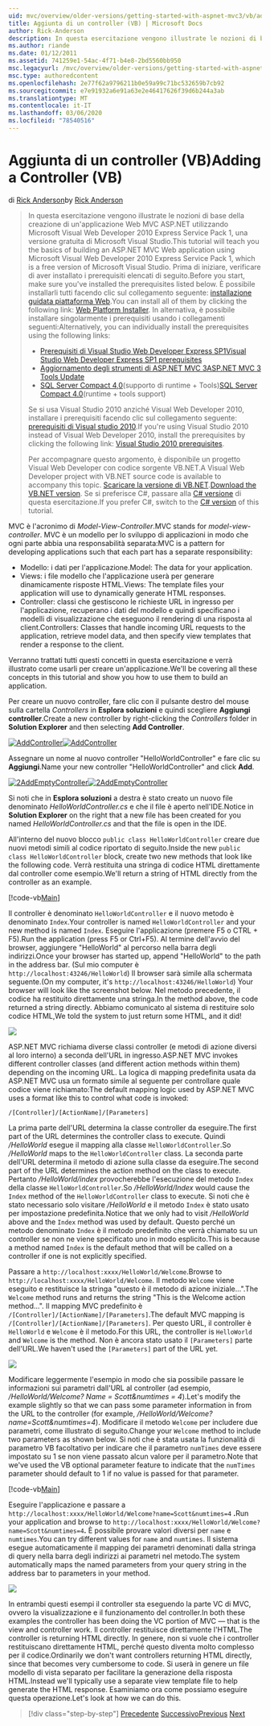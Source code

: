 ```yaml
---
uid: mvc/overview/older-versions/getting-started-with-aspnet-mvc3/vb/adding-a-controller
title: Aggiunta di un controller (VB) | Microsoft Docs
author: Rick-Anderson
description: In questa esercitazione vengono illustrate le nozioni di base della creazione di un'applicazione Web MVC ASP.NET utilizzando Microsoft Visual Web Developer 2010 Express Service Pack 1, ovvero...
ms.author: riande
ms.date: 01/12/2011
ms.assetid: 741259e1-54ac-4f71-b4e8-2bd5560bb950
msc.legacyurl: /mvc/overview/older-versions/getting-started-with-aspnet-mvc3/vb/adding-a-controller
msc.type: authoredcontent
ms.openlocfilehash: 2e77f62a9796211b0e59a99c71bc532659b7cb92
ms.sourcegitcommit: e7e91932a6e91a63e2e46417626f39d6b244a3ab
ms.translationtype: MT
ms.contentlocale: it-IT
ms.lasthandoff: 03/06/2020
ms.locfileid: "78540516"
---
```

# <a name="adding-a-controller-vb"></a><span data-ttu-id="a39e6-103">Aggiunta di un controller (VB)</span><span class="sxs-lookup"><span data-stu-id="a39e6-103">Adding a Controller (VB)</span></span>

<span data-ttu-id="a39e6-104">di [Rick Anderson](https://twitter.com/RickAndMSFT)</span><span class="sxs-lookup"><span data-stu-id="a39e6-104">by [Rick Anderson](https://twitter.com/RickAndMSFT)</span></span>

> <span data-ttu-id="a39e6-105">In questa esercitazione vengono illustrate le nozioni di base della creazione di un'applicazione Web MVC ASP.NET utilizzando Microsoft Visual Web Developer 2010 Express Service Pack 1, una versione gratuita di Microsoft Visual Studio.</span><span class="sxs-lookup"><span data-stu-id="a39e6-105">This tutorial will teach you the basics of building an ASP.NET MVC Web application using Microsoft Visual Web Developer 2010 Express Service Pack 1, which is a free version of Microsoft Visual Studio.</span></span> <span data-ttu-id="a39e6-106">Prima di iniziare, verificare di aver installato i prerequisiti elencati di seguito.</span><span class="sxs-lookup"><span data-stu-id="a39e6-106">Before you start, make sure you've installed the prerequisites listed below.</span></span> <span data-ttu-id="a39e6-107">È possibile installarli tutti facendo clic sul collegamento seguente: [installazione guidata piattaforma Web](https://www.microsoft.com/web/gallery/install.aspx?appid=VWD2010SP1Pack).</span><span class="sxs-lookup"><span data-stu-id="a39e6-107">You can install all of them by clicking the following link: [Web Platform Installer](https://www.microsoft.com/web/gallery/install.aspx?appid=VWD2010SP1Pack).</span></span> <span data-ttu-id="a39e6-108">In alternativa, è possibile installare singolarmente i prerequisiti usando i collegamenti seguenti:</span><span class="sxs-lookup"><span data-stu-id="a39e6-108">Alternatively, you can individually install the prerequisites using the following links:</span></span>
> 
> - [<span data-ttu-id="a39e6-109">Prerequisiti di Visual Studio Web Developer Express SP1</span><span class="sxs-lookup"><span data-stu-id="a39e6-109">Visual Studio Web Developer Express SP1 prerequisites</span></span>](https://www.microsoft.com/web/gallery/install.aspx?appid=VWD2010SP1Pack)
> - [<span data-ttu-id="a39e6-110">Aggiornamento degli strumenti di ASP.NET MVC 3</span><span class="sxs-lookup"><span data-stu-id="a39e6-110">ASP.NET MVC 3 Tools Update</span></span>](https://www.microsoft.com/web/gallery/install.aspx?appsxml=&amp;appid=MVC3)
> - <span data-ttu-id="a39e6-111">[SQL Server Compact 4,0](https://www.microsoft.com/web/gallery/install.aspx?appid=SQLCE;SQLCEVSTools_4_0)(supporto di runtime + Tools)</span><span class="sxs-lookup"><span data-stu-id="a39e6-111">[SQL Server Compact 4.0](https://www.microsoft.com/web/gallery/install.aspx?appid=SQLCE;SQLCEVSTools_4_0)(runtime + tools support)</span></span>
> 
> <span data-ttu-id="a39e6-112">Se si usa Visual Studio 2010 anziché Visual Web Developer 2010, installare i prerequisiti facendo clic sul collegamento seguente: [prerequisiti di Visual studio 2010](https://www.microsoft.com/web/gallery/install.aspx?appsxml=&amp;appid=VS2010SP1Pack).</span><span class="sxs-lookup"><span data-stu-id="a39e6-112">If you're using Visual Studio 2010 instead of Visual Web Developer 2010, install the prerequisites by clicking the following link: [Visual Studio 2010 prerequisites](https://www.microsoft.com/web/gallery/install.aspx?appsxml=&amp;appid=VS2010SP1Pack).</span></span>
> 
> <span data-ttu-id="a39e6-113">Per accompagnare questo argomento, è disponibile un progetto Visual Web Developer con codice sorgente VB.NET.</span><span class="sxs-lookup"><span data-stu-id="a39e6-113">A Visual Web Developer project with VB.NET source code is available to accompany this topic.</span></span> <span data-ttu-id="a39e6-114">[Scaricare la versione di VB.NET](https://code.msdn.microsoft.com/Introduction-to-MVC-3-10d1b098).</span><span class="sxs-lookup"><span data-stu-id="a39e6-114">[Download the VB.NET version](https://code.msdn.microsoft.com/Introduction-to-MVC-3-10d1b098).</span></span> <span data-ttu-id="a39e6-115">Se si preferisce C#, passare alla [ C# versione](../cs/adding-a-controller.md) di questa esercitazione.</span><span class="sxs-lookup"><span data-stu-id="a39e6-115">If you prefer C#, switch to the [C# version](../cs/adding-a-controller.md) of this tutorial.</span></span>

<span data-ttu-id="a39e6-116">MVC è l'acronimo di *Model-View-Controller*.</span><span class="sxs-lookup"><span data-stu-id="a39e6-116">MVC stands for *model-view-controller*.</span></span> <span data-ttu-id="a39e6-117">MVC è un modello per lo sviluppo di applicazioni in modo che ogni parte abbia una responsabilità separata:</span><span class="sxs-lookup"><span data-stu-id="a39e6-117">MVC is a pattern for developing applications such that each part has a separate responsibility:</span></span>

- <span data-ttu-id="a39e6-118">Modello: i dati per l'applicazione.</span><span class="sxs-lookup"><span data-stu-id="a39e6-118">Model: The data for your application.</span></span>
- <span data-ttu-id="a39e6-119">Views: i file modello che l'applicazione userà per generare dinamicamente risposte HTML.</span><span class="sxs-lookup"><span data-stu-id="a39e6-119">Views: The template files your application will use to dynamically generate HTML responses.</span></span>
- <span data-ttu-id="a39e6-120">Controller: classi che gestiscono le richieste URL in ingresso per l'applicazione, recuperano i dati del modello e quindi specificano i modelli di visualizzazione che eseguono il rendering di una risposta al client.</span><span class="sxs-lookup"><span data-stu-id="a39e6-120">Controllers: Classes that handle incoming URL requests to the application, retrieve model data, and then specify view templates that render a response to the client.</span></span>

<span data-ttu-id="a39e6-121">Verranno trattati tutti questi concetti in questa esercitazione e verrà illustrato come usarli per creare un'applicazione.</span><span class="sxs-lookup"><span data-stu-id="a39e6-121">We'll be covering all these concepts in this tutorial and show you how to use them to build an application.</span></span>

<span data-ttu-id="a39e6-122">Per creare un nuovo controller, fare clic con il pulsante destro del mouse sulla cartella *Controllers* in **Esplora soluzioni** e quindi scegliere **Aggiungi controller**.</span><span class="sxs-lookup"><span data-stu-id="a39e6-122">Create a new controller by right-clicking the *Controllers* folder in **Solution Explorer** and then selecting **Add Controller**.</span></span>

<span data-ttu-id="a39e6-123">[![AddController](adding-a-controller/_static/image2.png "AddController")](adding-a-controller/_static/image1.png)</span><span class="sxs-lookup"><span data-stu-id="a39e6-123">[![AddController](adding-a-controller/_static/image2.png "AddController")](adding-a-controller/_static/image1.png)</span></span>

<span data-ttu-id="a39e6-124">Assegnare un nome al nuovo controller &quot;HelloWorldController&quot; e fare clic su **Aggiungi**.</span><span class="sxs-lookup"><span data-stu-id="a39e6-124">Name your new controller &quot;HelloWorldController&quot; and click **Add**.</span></span>

<span data-ttu-id="a39e6-125">[![2AddEmptyController](adding-a-controller/_static/image4.png "2AddEmptyController")](adding-a-controller/_static/image3.png)</span><span class="sxs-lookup"><span data-stu-id="a39e6-125">[![2AddEmptyController](adding-a-controller/_static/image4.png "2AddEmptyController")](adding-a-controller/_static/image3.png)</span></span>

<span data-ttu-id="a39e6-126">Si noti che in **Esplora soluzioni** a destra è stato creato un nuovo file denominato *HelloWorldController.cs* e che il file è aperto nell'IDE.</span><span class="sxs-lookup"><span data-stu-id="a39e6-126">Notice in **Solution Explorer** on the right that a new file has been created for you named *HelloWorldController.cs* and that the file is open in the IDE.</span></span>

<span data-ttu-id="a39e6-127">All'interno del nuovo blocco `public class HelloWorldController` creare due nuovi metodi simili al codice riportato di seguito.</span><span class="sxs-lookup"><span data-stu-id="a39e6-127">Inside the new `public class HelloWorldController` block, create two new methods that look like the following code.</span></span> <span data-ttu-id="a39e6-128">Verrà restituita una stringa di codice HTML direttamente dal controller come esempio.</span><span class="sxs-lookup"><span data-stu-id="a39e6-128">We'll return a string of HTML directly from the controller as an example.</span></span>

[!code-vb[Main](adding-a-controller/samples/sample1.vb)]

<span data-ttu-id="a39e6-129">Il controller è denominato `HelloWorldController` e il nuovo metodo è denominato `Index`.</span><span class="sxs-lookup"><span data-stu-id="a39e6-129">Your controller is named `HelloWorldController` and your new method is named `Index`.</span></span> <span data-ttu-id="a39e6-130">Eseguire l'applicazione (premere F5 o CTRL + F5).</span><span class="sxs-lookup"><span data-stu-id="a39e6-130">Run the application (press F5 or Ctrl+F5).</span></span> <span data-ttu-id="a39e6-131">Al termine dell'avvio del browser, aggiungere &quot;HelloWorld&quot; al percorso nella barra degli indirizzi.</span><span class="sxs-lookup"><span data-stu-id="a39e6-131">Once your browser has started up, append &quot;HelloWorld&quot; to the path in the address bar.</span></span> <span data-ttu-id="a39e6-132">(Sul mio computer è `http://localhost:43246/HelloWorld`) Il browser sarà simile alla schermata seguente.</span><span class="sxs-lookup"><span data-stu-id="a39e6-132">(On my computer, it's `http://localhost:43246/HelloWorld`) Your browser will look like the screenshot below.</span></span> <span data-ttu-id="a39e6-133">Nel metodo precedente, il codice ha restituito direttamente una stringa.</span><span class="sxs-lookup"><span data-stu-id="a39e6-133">In the method above, the code returned a string directly.</span></span> <span data-ttu-id="a39e6-134">Abbiamo comunicato al sistema di restituire solo codice HTML,</span><span class="sxs-lookup"><span data-stu-id="a39e6-134">We told the system to just return some HTML, and it did!</span></span>

![](adding-a-controller/_static/image5.png)

<span data-ttu-id="a39e6-135">ASP.NET MVC richiama diverse classi controller (e metodi di azione diversi al loro interno) a seconda dell'URL in ingresso.</span><span class="sxs-lookup"><span data-stu-id="a39e6-135">ASP.NET MVC invokes different controller classes (and different action methods within them) depending on the incoming URL.</span></span> <span data-ttu-id="a39e6-136">La logica di mapping predefinita usata da ASP.NET MVC usa un formato simile al seguente per controllare quale codice viene richiamato:</span><span class="sxs-lookup"><span data-stu-id="a39e6-136">The default mapping logic used by ASP.NET MVC uses a format like this to control what code is invoked:</span></span>

`/[Controller]/[ActionName]/[Parameters]`

<span data-ttu-id="a39e6-137">La prima parte dell'URL determina la classe controller da eseguire.</span><span class="sxs-lookup"><span data-stu-id="a39e6-137">The first part of the URL determines the controller class to execute.</span></span> <span data-ttu-id="a39e6-138">Quindi */HelloWorld* esegue il mapping alla classe `HelloWorldController`.</span><span class="sxs-lookup"><span data-stu-id="a39e6-138">So */HelloWorld* maps to the `HelloWorldController` class.</span></span> <span data-ttu-id="a39e6-139">La seconda parte dell'URL determina il metodo di azione sulla classe da eseguire.</span><span class="sxs-lookup"><span data-stu-id="a39e6-139">The second part of the URL determines the action method on the class to execute.</span></span> <span data-ttu-id="a39e6-140">Pertanto */HelloWorld/index* provocherebbe l'esecuzione del metodo `Index` della classe `HelloWorldController`.</span><span class="sxs-lookup"><span data-stu-id="a39e6-140">So */HelloWorld/Index* would cause the `Index` method of the `HelloWorldController` class to execute.</span></span> <span data-ttu-id="a39e6-141">Si noti che è stato necessario solo visitare */HelloWorld* e il metodo `Index` è stato usato per impostazione predefinita.</span><span class="sxs-lookup"><span data-stu-id="a39e6-141">Notice that we only had to visit */HelloWorld* above and the `Index` method was used by default.</span></span> <span data-ttu-id="a39e6-142">Questo perché un metodo denominato `Index` è il metodo predefinito che verrà chiamato su un controller se non ne viene specificato uno in modo esplicito.</span><span class="sxs-lookup"><span data-stu-id="a39e6-142">This is because a method named `Index` is the default method that will be called on a controller if one is not explicitly specified.</span></span>

<span data-ttu-id="a39e6-143">Passare a `http://localhost:xxxx/HelloWorld/Welcome`.</span><span class="sxs-lookup"><span data-stu-id="a39e6-143">Browse to `http://localhost:xxxx/HelloWorld/Welcome`.</span></span> <span data-ttu-id="a39e6-144">Il metodo `Welcome` viene eseguito e restituisce la stringa &quot;questo è il metodo di azione iniziale...&quot;.</span><span class="sxs-lookup"><span data-stu-id="a39e6-144">The `Welcome` method runs and returns the string &quot;This is the Welcome action method...&quot;.</span></span> <span data-ttu-id="a39e6-145">Il mapping MVC predefinito è `/[Controller]/[ActionName]/[Parameters]`.</span><span class="sxs-lookup"><span data-stu-id="a39e6-145">The default MVC mapping is `/[Controller]/[ActionName]/[Parameters]`.</span></span> <span data-ttu-id="a39e6-146">Per questo URL, il controller è `HelloWorld` e `Welcome` è il metodo.</span><span class="sxs-lookup"><span data-stu-id="a39e6-146">For this URL, the controller is `HelloWorld` and `Welcome` is the method.</span></span> <span data-ttu-id="a39e6-147">Non è ancora stato usato il `[Parameters]` parte dell'URL.</span><span class="sxs-lookup"><span data-stu-id="a39e6-147">We haven't used the `[Parameters]` part of the URL yet.</span></span>

![](adding-a-controller/_static/image6.png)

<span data-ttu-id="a39e6-148">Modificare leggermente l'esempio in modo che sia possibile passare le informazioni sui parametri dall'URL al controller (ad esempio, */HelloWorld/Welcome? Name = Scott&amp;numtimes = 4*).</span><span class="sxs-lookup"><span data-stu-id="a39e6-148">Let's modify the example slightly so that we can pass some parameter information in from the URL to the controller (for example, */HelloWorld/Welcome?name=Scott&amp;numtimes=4*).</span></span> <span data-ttu-id="a39e6-149">Modificare il metodo `Welcome` per includere due parametri, come illustrato di seguito.</span><span class="sxs-lookup"><span data-stu-id="a39e6-149">Change your `Welcome` method to include two parameters as shown below.</span></span> <span data-ttu-id="a39e6-150">Si noti che è stata usata la funzionalità di parametro VB facoltativo per indicare che il parametro `numTimes` deve essere impostato su 1 se non viene passato alcun valore per il parametro.</span><span class="sxs-lookup"><span data-stu-id="a39e6-150">Note that we've used the VB optional parameter feature to indicate that the `numTimes` parameter should default to 1 if no value is passed for that parameter.</span></span>

[!code-vb[Main](adding-a-controller/samples/sample2.vb)]

<span data-ttu-id="a39e6-151">Eseguire l'applicazione e passare a `http://localhost:xxxx/HelloWorld/Welcome?name=Scott&numtimes=4` **.**</span><span class="sxs-lookup"><span data-stu-id="a39e6-151">Run your application and browse to `http://localhost:xxxx/HelloWorld/Welcome?name=Scott&numtimes=4`**.**</span></span> <span data-ttu-id="a39e6-152">È possibile provare valori diversi per `name` e `numtimes`.</span><span class="sxs-lookup"><span data-stu-id="a39e6-152">You can try different values for `name` and `numtimes`.</span></span> <span data-ttu-id="a39e6-153">Il sistema esegue automaticamente il mapping dei parametri denominati dalla stringa di query nella barra degli indirizzi ai parametri nel metodo.</span><span class="sxs-lookup"><span data-stu-id="a39e6-153">The system automatically maps the named parameters from your query string in the address bar to parameters in your method.</span></span>

![](adding-a-controller/_static/image7.png)

<span data-ttu-id="a39e6-154">In entrambi questi esempi il controller sta eseguendo la parte VC di MVC, ovvero la visualizzazione e il funzionamento del controller.</span><span class="sxs-lookup"><span data-stu-id="a39e6-154">In both these examples the controller has been doing the VC portion of MVC — that is the view and controller work.</span></span> <span data-ttu-id="a39e6-155">Il controller restituisce direttamente l'HTML.</span><span class="sxs-lookup"><span data-stu-id="a39e6-155">The controller is returning HTML directly.</span></span> <span data-ttu-id="a39e6-156">In genere, non si vuole che i controller restituiscano direttamente HTML, perché questo diventa molto complesso per il codice.</span><span class="sxs-lookup"><span data-stu-id="a39e6-156">Ordinarily we don't want controllers returning HTML directly, since that becomes very cumbersome to code.</span></span> <span data-ttu-id="a39e6-157">Si userà in genere un file modello di vista separato per facilitare la generazione della risposta HTML.</span><span class="sxs-lookup"><span data-stu-id="a39e6-157">Instead we'll typically use a separate view template file to help generate the HTML response.</span></span> <span data-ttu-id="a39e6-158">Esaminiamo ora come possiamo eseguire questa operazione.</span><span class="sxs-lookup"><span data-stu-id="a39e6-158">Let's look at how we can do this.</span></span>

> [!div class="step-by-step"]
> <span data-ttu-id="a39e6-159">[Precedente](intro-to-aspnet-mvc-3.md)
> [Successivo](adding-a-view.md)</span><span class="sxs-lookup"><span data-stu-id="a39e6-159">[Previous](intro-to-aspnet-mvc-3.md)
[Next](adding-a-view.md)</span></span>
